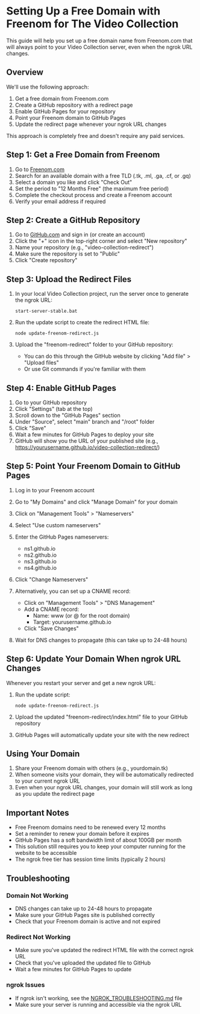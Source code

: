 # Setting Up a Free Domain with Freenom for The Video Collection

This guide will help you set up a free domain name from Freenom.com that will always point to your Video Collection server, even when the ngrok URL changes.

## Overview

We'll use the following approach:
1. Get a free domain from Freenom.com
2. Create a GitHub repository with a redirect page
3. Enable GitHub Pages for your repository
4. Point your Freenom domain to GitHub Pages
5. Update the redirect page whenever your ngrok URL changes

This approach is completely free and doesn't require any paid services.

## Step 1: Get a Free Domain from Freenom

1. Go to [Freenom.com](https://www.freenom.com)
2. Search for an available domain with a free TLD (.tk, .ml, .ga, .cf, or .gq)
3. Select a domain you like and click "Check Out"
4. Set the period to "12 Months Free" (the maximum free period)
5. Complete the checkout process and create a Freenom account
6. Verify your email address if required

## Step 2: Create a GitHub Repository

1. Go to [GitHub.com](https://github.com) and sign in (or create an account)
2. Click the "+" icon in the top-right corner and select "New repository"
3. Name your repository (e.g., "video-collection-redirect")
4. Make sure the repository is set to "Public"
5. Click "Create repository"

## Step 3: Upload the Redirect Files

1. In your local Video Collection project, run the server once to generate the ngrok URL:
   ```
   start-server-stable.bat
   ```

2. Run the update script to create the redirect HTML file:
   ```
   node update-freenom-redirect.js
   ```

3. Upload the "freenom-redirect" folder to your GitHub repository:
   - You can do this through the GitHub website by clicking "Add file" > "Upload files"
   - Or use Git commands if you're familiar with them

## Step 4: Enable GitHub Pages

1. Go to your GitHub repository
2. Click "Settings" (tab at the top)
3. Scroll down to the "GitHub Pages" section
4. Under "Source", select "main" branch and "/root" folder
5. Click "Save"
6. Wait a few minutes for GitHub Pages to deploy your site
7. GitHub will show you the URL of your published site (e.g., https://yourusername.github.io/video-collection-redirect/)

## Step 5: Point Your Freenom Domain to GitHub Pages

1. Log in to your Freenom account
2. Go to "My Domains" and click "Manage Domain" for your domain
3. Click on "Management Tools" > "Nameservers"
4. Select "Use custom nameservers"
5. Enter the GitHub Pages nameservers:
   - ns1.github.io
   - ns2.github.io
   - ns3.github.io
   - ns4.github.io
6. Click "Change Nameservers"

7. Alternatively, you can set up a CNAME record:
   - Click on "Management Tools" > "DNS Management"
   - Add a CNAME record:
     - Name: www (or @ for the root domain)
     - Target: yourusername.github.io
   - Click "Save Changes"

8. Wait for DNS changes to propagate (this can take up to 24-48 hours)

## Step 6: Update Your Domain When ngrok URL Changes

Whenever you restart your server and get a new ngrok URL:

1. Run the update script:
   ```
   node update-freenom-redirect.js
   ```

2. Upload the updated "freenom-redirect/index.html" file to your GitHub repository
3. GitHub Pages will automatically update your site with the new redirect

## Using Your Domain

1. Share your Freenom domain with others (e.g., yourdomain.tk)
2. When someone visits your domain, they will be automatically redirected to your current ngrok URL
3. Even when your ngrok URL changes, your domain will still work as long as you update the redirect page

## Important Notes

- Free Freenom domains need to be renewed every 12 months
- Set a reminder to renew your domain before it expires
- GitHub Pages has a soft bandwidth limit of about 100GB per month
- This solution still requires you to keep your computer running for the website to be accessible
- The ngrok free tier has session time limits (typically 2 hours)

## Troubleshooting

### Domain Not Working

- DNS changes can take up to 24-48 hours to propagate
- Make sure your GitHub Pages site is published correctly
- Check that your Freenom domain is active and not expired

### Redirect Not Working

- Make sure you've updated the redirect HTML file with the correct ngrok URL
- Check that you've uploaded the updated file to GitHub
- Wait a few minutes for GitHub Pages to update

### ngrok Issues

- If ngrok isn't working, see the [NGROK_TROUBLESHOOTING.md](NGROK_TROUBLESHOOTING.md) file
- Make sure your server is running and accessible via the ngrok URL
